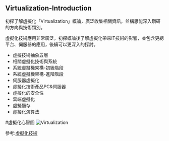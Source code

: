 ## Virtualization-Introduction

初探了解虛擬化「Virtualization」概論，廣泛收集相關資訊，並構思能深入鑽研的方向與技術類別。

虛擬化技術應用非常廣泛，初探概論後了解虛擬化帶來IT技術的影響，並包含更總平台、伺服器的應用，後續可以更深入的探討。
* 虛擬技術抽象五層
* 相關虛擬化技術與系統
* 系統虛擬機架構-初級階段
* 系統虛擬機架構-進階階段
* 伺服器虛擬化
* 虛擬化技術產品PC&伺服器
* 虛擬化的安全性
* 雲端虛擬化
* 虛擬儲存
* 虛擬化演算法



#虛擬化心智圖
![Virtualization](http://i.imgur.com/4tmoFsJ.png)

參考:[虛擬化技術](http://www.twword.com/wiki/%E8%99%9B%E6%93%AC%E5%8C%96%E6%8A%80%E8%A1%93#1)
